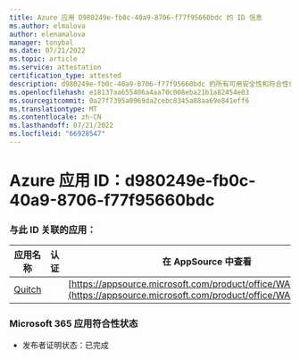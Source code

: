 ```yaml
---
title: Azure 应用 D980249e-fb0c-40a9-8706-f77f95660bdc 的 ID 信息
ms.author: elmalova
author: elenamalova
manager: tonybal
ms.date: 07/21/2022
ms.topic: article
ms.service: attestation
certification_type: attested
description: d980249e-fb0c-40a9-8706-f77f95660bdc 的所有可用安全性和符合性信息。
ms.openlocfilehash: e18137aa655406a4aa70c008eba21b1a82454e03
ms.sourcegitcommit: 0a27f7395a0969da2cebc8345a88aa69e841eff6
ms.translationtype: MT
ms.contentlocale: zh-CN
ms.lasthandoff: 07/21/2022
ms.locfileid: "66928547"
---
```

# <a name="azure-app-id-d980249e-fb0c-40a9-8706-f77f95660bdc"></a>Azure 应用 ID：d980249e-fb0c-40a9-8706-f77f95660bdc


### <a name="apps-associated-with-this-id"></a>与此 ID 关联的应用：
| **应用名称** | **认证** | **在 AppSource 中查看** |
|--------------|---------------|-----------------------|
| [Quitch](../forward/WA200003683.md) |  | [https://appsource.microsoft.com/product/office/WA200003683](https://appsource.microsoft.com/product/office/WA200003683) |

### <a name="microsoft-365-app-compliance-status"></a>Microsoft 365 应用符合性状态
- 发布者证明状态：已完成
